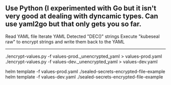Use Python (I experimented with Go but it isn't very good at dealing with dyncamic types.  Can use yaml2go but that only gets you so far.
----
Read YAML file
Iterate YAML
Detected "DEC()" strings
Execute "kubeseal raw" to encrypt strings and write them back to the YAML


---
 ./encrypt-values.py -f values-prod._unencrypted_yaml > values-prod.yaml
 ./encrypt-values.py -f values-dev._unencrypted_yaml > values-dev.yaml

 helm template -f values-prod.yaml ./sealed-secrets-encrypted-file-example
 helm template -f values-dev.yaml ./sealed-secrets-encrypted-file-example